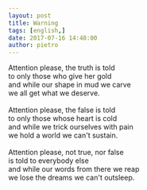```yaml
---
layout: post
title: Warning
tags: [english,]
date: 2017-07-16 14:48:00
author: pietro
---
```

Attention please, the truth is told<br/>to only those who give her gold<br/>and while our shape in mud we carve<br/>we all get what we deserve.<br/><br/>Attention please, the false is told<br/>to only those whose heart is cold<br/>and while we trick ourselves with pain<br/>we hold a world we can't sustain.<br/><br/>Attention please, not true, nor false<br/>is told to everybody else<br/>and while our words from there we reap<br/>we lose the dreams we can't outsleep.
